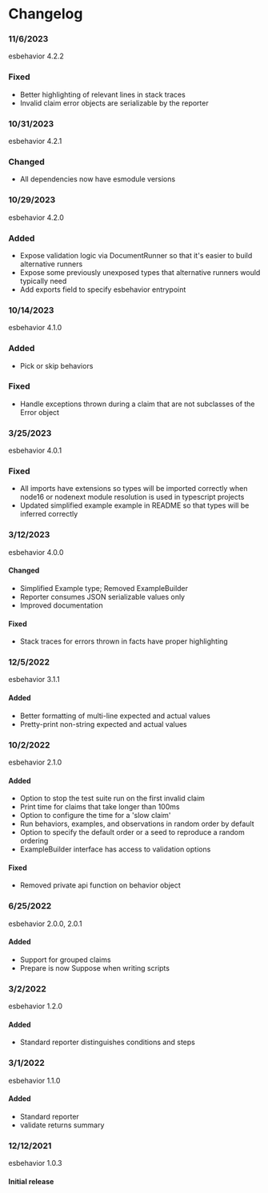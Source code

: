 # Changelog

### 11/6/2023

esbehavior 4.2.2

### Fixed
- Better highlighting of relevant lines in stack traces
- Invalid claim error objects are serializable by the reporter


### 10/31/2023

esbehavior 4.2.1

### Changed
- All dependencies now have esmodule versions


### 10/29/2023

esbehavior 4.2.0

### Added
- Expose validation logic via DocumentRunner so that it's easier to build
alternative runners
- Expose some previously unexposed types that alternative runners would
typically need
- Add exports field to specify esbehavior entrypoint


### 10/14/2023

esbehavior 4.1.0

### Added
- Pick or skip behaviors

### Fixed
- Handle exceptions thrown during a claim that are not
subclasses of the Error object


### 3/25/2023

esbehavior 4.0.1

### Fixed
- All imports have extensions so types will be imported
correctly when node16 or nodenext module resolution is used
in typescript projects
- Updated simplified example example in README so that types
will be inferred correctly

### 3/12/2023

esbehavior 4.0.0

#### Changed
- Simplified Example type; Removed ExampleBuilder
- Reporter consumes JSON serializable values only
- Improved documentation

#### Fixed
- Stack traces for errors thrown in facts have proper highlighting


### 12/5/2022

esbehavior 3.1.1

#### Added
- Better formatting of multi-line expected and actual values
- Pretty-print non-string expected and actual values


### 10/2/2022

esbehavior 2.1.0

#### Added
- Option to stop the test suite run on the first invalid claim
- Print time for claims that take longer than 100ms
- Option to configure the time for a 'slow claim'
- Run behaviors, examples, and observations in random order by default
- Option to specify the default order or a seed to reproduce a random ordering
- ExampleBuilder interface has access to validation options

#### Fixed
- Removed private api function on behavior object

### 6/25/2022

esbehavior 2.0.0, 2.0.1

#### Added
- Support for grouped claims
- Prepare is now Suppose when writing scripts


### 3/2/2022

esbehavior 1.2.0

#### Added
- Standard reporter distinguishes conditions and steps


### 3/1/2022

esbehavior 1.1.0

#### Added
- Standard reporter
- validate returns summary


### 12/12/2021

esbehavior 1.0.3

#### Initial release